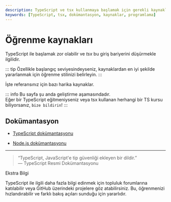 ```yaml
---
description: TypeScript ve tsx kullanmaya başlamak için gerekli kaynaklar ve bilgiler. Bu içerik, başlangıç aşamasındaki geliştiricilere yardımcı olacak kaynakları sunmaktadır.
keywords: [TypeScript, tsx, dokümantasyon, kaynaklar, programlama]
---
```


# Öğrenme kaynakları

TypeScript ile başlamak zor olabilir ve _tsx_ bu giriş bariyerini düşürmekle ilgilidir.

::: tip
Özellikle başlangıç seviyesindeyseniz, kaynaklardan en iyi şekilde yararlanmak için öğrenme stilinizi belirleyin.
:::

İşte referansınız için bazı harika kaynaklar.

::: info
Bu sayfa şu anda geliştirme aşamasındadır.  
Eğer bir TypeScript eğitmeniyseniz veya tsx kullanan herhangi bir TS kursu biliyorsanız, `bize bildirin`!
:::

## Dokümantasyon

- [TypeScript dokümantasyonu](https://www.typescriptlang.org/docs/)
  
- [Node.js dokümantasyonu](https://nodejs.org/docs/latest/api/)

---

> “TypeScript, JavaScript'e tip güvenliği ekleyen bir dildir.”  
> — TypeScript Resmi Dokümantasyonu


Ekstra Bilgi

TypeScript ile ilgili daha fazla bilgi edinmek için topluluk forumlarına katılabilir veya GitHub üzerindeki projelere göz atabilirsiniz. Bu, öğrenmenizi hızlandırabilir ve farklı bakış açıları sunduğu için yararlıdır.

